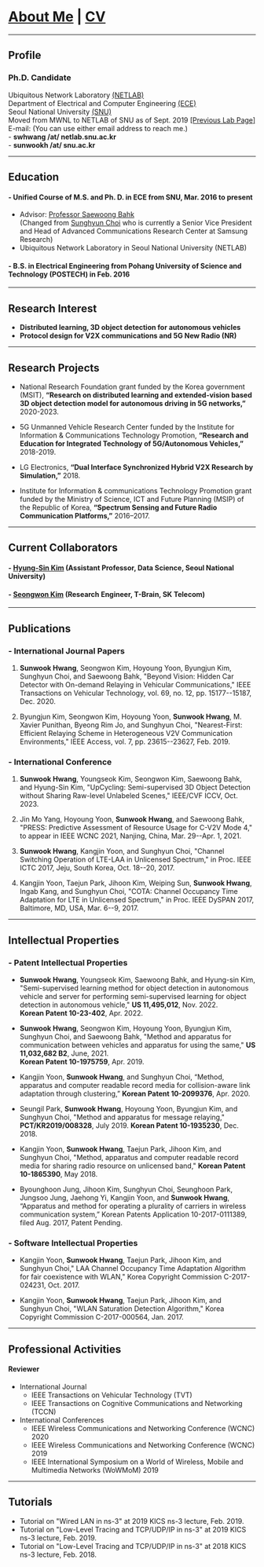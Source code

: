 
# [About Me](index) | [CV](CV_swhwang_22.pdf)

---
## Profile

### Ph.D. Candidate
Ubiquitous Network Laboratory [(NETLAB)](http://netlab.snu.ac.kr)\
Department of Electrical and Computer Engineering [(ECE)](https://ece.snu.ac.kr)\
Seoul National University [(SNU)](https://snu.ac.kr)\
Moved from MWNL to NETLAB of SNU as of Sept. 2019 [[Previous Lab Page]](https://sites.google.com/a/mwnl.snu.ac.kr/www/)\
E-mail: (You can use either email address to reach me.)\
    - **swhwang /at/ netlab.snu.ac.kr**\
    - **sunwookh /at/ snu.ac.kr**

---
## Education

#### - Unified Course of M.S. and Ph. D. in ECE from SNU, Mar. 2016 to present
* Advisor: [Professor Saewoong Bahk](https://sites.google.com/netlab.snu.ac.kr/netlabhome/people/faculty)\
(Changed from [Sunghyun Choi](https://sites.google.com/view/sunghyun-chois-home) who is currently a Senior Vice President and Head of Advanced Communications Research Center
at Samsung Research)
* Ubiquitous Network Laboratory in Seoul National University (NETLAB)
<!-- * Area of Research: Network Systems & Wireless Communications
 -->

#### - B.S. in Electrical Engineering from Pohang University of Science and Technology (POSTECH) in Feb. 2016

---
## Research Interest
- **Distributed learning, 3D object detection for autonomous vehicles**
- **Protocol design for V2X communications and 5G New Radio (NR)**

---
## Research Projects

* National Research Foundation grant funded by the Korea government (MSIT),
**“Research on distributed learning and extended-vision based 3D object detection model for autonomous driving in 5G networks,”** 2020-2023.

* 5G Unmanned Vehicle Research Center funded by the Institute for Information & Communications Technology Promotion,
**“Research and Education for Integrated Technology of 5G/Autonomous Vehicles,”** 2018-2019.

* LG Electronics,
**“Dual Interface Synchronized Hybrid V2X Research by Simulation,”** 2018.

* Institute for Information & communications Technology Promotion grant funded by the Ministry of Science, ICT and Future Planning (MSIP) of the Republic of Korea,
**“Spectrum Sensing and Future Radio Communication Platforms,”** 2016–2017.

---
## Current Collaborators

#### - [Hyung-Sin Kim](https://sites.google.com/site/hskiminthebody/home) (Assistant Professor, Data Science, Seoul National University)
#### - [Seongwon Kim](https://sites.google.com/a/mwnl.snu.ac.kr/www/people/seongwon-kim) (Research Engineer, T-Brain, SK Telecom)

---
## Publications

### - International Journal Papers
1.  **Sunwook Hwang**, Seongwon Kim, Hoyoung Yoon, Byungjun Kim, Sunghyun Choi, and Saewoong Bahk,
"Beyond Vision: Hidden Car Detector with On-demand Relaying in Vehicular Communications,"
IEEE Transactions on Vehicular Technology, vol. 69, no. 12, pp. 15177--15187, Dec. 2020.

2. Byungjun Kim, Seongwon Kim, Hoyoung Yoon, **Sunwook Hwang**, M. Xavier Punithan, Byeong Rim Jo, and Sunghyun Choi,
"Nearest-First: Efficient Relaying Scheme in Heterogeneous V2V Communication Environments,"
IEEE Access, vol. 7, pp. 23615--23627, Feb. 2019.

### - International Conference
1. **Sunwook Hwang**, Youngseok Kim, Seongwon Kim, Saewoong Bahk, and Hyung-Sin Kim,
"UpCycling: Semi-supervised 3D Object Detection without Sharing Raw-level Unlabeled Scenes,"
IEEE/CVF ICCV, Oct. 2023.

4. Jin Mo Yang, Hoyoung Yoon, **Sunwook Hwang**, and Saewoong Bahk,
"PRESS: Predictive Assessment of Resource Usage for C-V2V Mode 4,"
to appear in IEEE WCNC 2021, Nanjing, China, Mar. 29--Apr. 1, 2021.

2. **Sunwook Hwang**, Kangjin Yoon, and Sunghyun Choi,
"Channel Switching Operation of LTE-LAA in Unlicensed Spectrum,"
in Proc. IEEE ICTC 2017, Jeju, South Korea, Oct. 18--20, 2017.

3. Kangjin Yoon, Taejun Park, Jihoon Kim, Weiping Sun, **Sunwook Hwang**, Ingab Kang, and Sunghyun Choi,
"COTA: Channel Occupancy Time Adaptation for LTE in Unlicensed Spectrum,"
in Proc. IEEE DySPAN 2017, Baltimore, MD, USA, Mar. 6--9, 2017.



<!--
#### - Domestic Conference Papers
1. 황선욱, 윤호영, 김병준, 최성현, "C-V2X에서 효과적인 CAM 중계 방식의 필요성에 대한 고찰," 제29회 통신정보합동학술대회 (JCCI 2019), 강릉, 2019년 5월 1-3일.

2. 황선욱, 손위평, 김병준, 윤호영, 박승일, 최성현, "MCS 조절에 따른 V2X 통신 성능 분석," 제28회 통신정보합동학술대회 (JCCI 2018), 여수, 2018년 5월 2-4일.

3. 황선욱, 윤강진, 박태준, 김지훈, 최성현, "LTE-LAA 다중채널 접속기법의 성능향상 방법," 한국통신학회 2017년도 동계종합학술발표회, 강원 정선, 2017년 1월 20일.
-->

---
## Intellectual Properties

### - Patent Intellectual Properties
* **Sunwook Hwang**, Youngseok Kim, Saewoong Bahk, and Hyung-sin Kim,
"Semi-supervised learning method for object detection in autonomous vehicle
and server for performing semi-supervised learning for object detection in
autonomous vehicle,"
**US 11,495,012**, Nov. 2022.\
**Korean Patent 10-23-402**, Apr. 2022.

* **Sunwook Hwang**, Seongwon Kim, Hoyoung Yoon, Byungjun Kim, Sunghyun Choi, and Saewoong Bahk,
"Method and apparatus for communication between vehicles and apparatus for using the same,"
**US 11,032,682 B2**, June, 2021.\
**Korean Patent 10-1975759**, Apr. 2019.

* Kangjin Yoon, **Sunwook Hwang**, and Sunghyun Choi,
“Method, apparatus and computer readable record media for collision-aware link adaptation through clustering,”
**Korean Patent 10-2099376**, Apr. 2020.

* Seungil Park, **Sunwook Hwang**, Hoyoung Yoon, Byungjun Kim, and Sunghyun Choi,
"Method and apparatus for message relaying,"
**PCT/KR2019/008328**, July 2019.
**Korean Patent 10-1935230**, Dec. 2018.

* Kangjin Yoon, **Sunwook Hwang**, Taejun Park, Jihoon Kim, and Sunghyun Choi,
"Method, apparatus and computer readable record media for sharing radio resource on unlicensed band,"
**Korean Patent 10-1865390**, May 2018.

* Byounghoon Jung, Jihoon Kim, Sunghyun Choi, Seunghoon Park, Jungsoo Jung, Jaehong Yi, Kangjin Yoon, and **Sunwook Hwang**,
“Apparatus and method for operating a plurality of carriers in wireless communication system,”
Korean Patents Application 10-2017-0111389, filed Aug. 2017, Patent Pending.

### - Software Intellectual Properties
* Kangjin Yoon, **Sunwook Hwang**, Taejun Park, Jihoon Kim, and Sunghyun Choi,"
LAA Channel Occupancy Time Adaptation Algorithm for fair coexistence with WLAN,"
Korea Copyright Commission C-2017-024231, Oct. 2017.

* Kangjin Yoon, **Sunwook Hwang**, Taejun Park, Jihoon Kim, and Sunghyun Choi,
"WLAN Saturation Detection Algorithm,"
Korea Copyright Commission C-2017-000564, Jan. 2017.

---
## Professional Activities

#### Reviewer
- International Journal
  * IEEE Transactions on Vehicular Technology (TVT)
  * IEEE Transactions on Cognitive Communications and Networking (TCCN)
- International Conferences
  * IEEE Wireless Communications and Networking Conference (WCNC) 2020
  * IEEE Wireless Communications and Networking Conference (WCNC) 2019
  * IEEE International Symposium on a World of Wireless, Mobile and Multimedia Networks (WoWMoM) 2019

---
## Tutorials

* Tutorial on "Wired LAN in ns-3" at 2019 KICS ns-3 lecture, Feb. 2019.
* Tutorial on "Low-Level Tracing and TCP/UDP/IP in ns-3" at 2019 KICS ns-3 lecture, Feb. 2019.
* Tutorial on "Low-Level Tracing and TCP/UDP/IP in ns-3" at 2018 KICS ns-3 lecture, Feb. 2018.

<!--
> This is a blockquote following a header.
>
> When something is important enough, you do it even if the odds are not in your favor.

#### Header 4

*   This is an unordered list following a header.
*   This is an unordered list following a header.
*   This is an unordered list following a header.

##### Header 5

1.  This is an ordered list following a header.
2.  This is an ordered list following a header.
3.  This is an ordered list following a header.

###### Header 6

| head1        | head two          | three |
|:-------------|:------------------|:------|
| ok           | good swedish fish | nice  |
| out of stock | good and plenty   | nice  |
| ok           | good `oreos`      | hmm   |
| ok           | good `zoute` drop | yumm  |

### There's a horizontal rule below this.

* * *

### Here is an unordered list:

*   Item foo
*   Item bar
*   Item baz
*   Item zip

### And an ordered list:

1.  Item one
1.  Item two
1.  Item three
1.  Item four

### And a nested list:

- level 1 item
  - level 2 item
  - level 2 item
    - level 3 item
    - level 3 item
- level 1 item
  - level 2 item
  - level 2 item
  - level 2 item
- level 1 item
  - level 2 item
  - level 2 item
- level 1 item

### Small image

![Octocat](https://github.githubassets.com/images/icons/emoji/octocat.png)

### Large image

![Branching](https://guides.github.com/activities/hello-world/branching.png)


### Definition lists can be used with HTML syntax.

<dl>
<dt>Name</dt>
<dd>Godzilla</dd>
<dt>Born</dt>
<dd>1952</dd>
<dt>Birthplace</dt>
<dd>Japan</dd>
<dt>Color</dt>
<dd>Green</dd>
</dl>

```
Long, single-line code blocks should not wrap. They should horizontally scroll if they are too long. This line should be long enough to demonstrate this.
```

```
The final element.
```
-->
